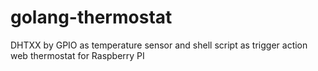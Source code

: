 # golang-thermostat
DHTXX by GPIO as temperature sensor and shell script as trigger action web thermostat for Raspberry PI
